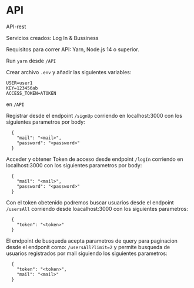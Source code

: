 # API
API-rest  

Servicios creados: Log In & Bussiness

Requisitos para correr API: Yarn, Node.js 14 o superior.

Run ```yarn``` desde ```/API```

Crear archivo ```.env``` y añadir las siguientes variables:

```
USER=user1
KEY=123456ab
ACCESS_TOKEN=ATOKEN
```
en ```/API```

Registrar desde el endpoint ```/signUp```  corriendo en localhost:3000 con los siguientes parametros por body:
```
  {
    "mail": "<mail>",
    "password": "<password>"
  }
```
Acceder y obtener Token de acceso desde endpoint ```/logIn``` corriendo en localhost:3000 con los siguientes parametros por body:
```
  {
    "mail": "<mail>",
    "password": "<password>"
  }
```
Con el token obetenido podremos buscar usuarios desde el endpoint ```/usersAll``` corriendo desde loacalhost:3000 con los siguientes parametros:
```
  {
    "token": "<token>"
  }
```
El endpoint de busqueda acepta parametros de query para paginacion desde el endponit como: ```/usersAll?limit=2``` y permite busqueda de usuarios registrados por mail siguiendo los siguientes parametros:
```
  {
    "token": "<token>",
    "mail": "<mail>"
  }
  ```
  

